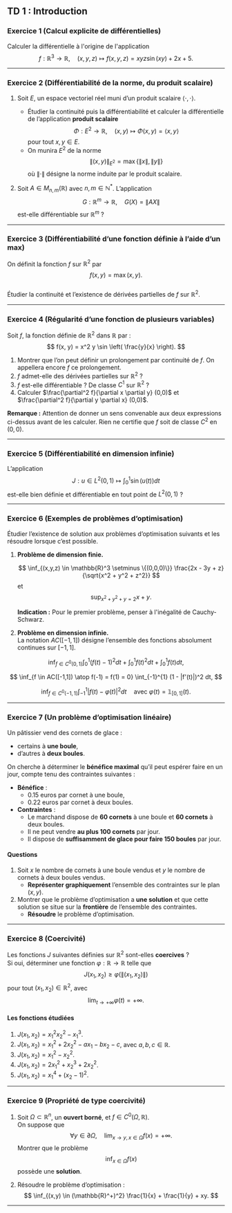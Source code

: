 ## **TD 1 : Introduction**  

### **Exercice 1 (Calcul explicite de différentielles)**  
Calculer la différentielle à l'origine de l'application  
$$
f : \mathbb{R}^3 \to \mathbb{R}, \quad (x, y, z) \mapsto f(x, y, z) = xyz \sin(xy) + 2x + 5.
$$

---

### **Exercice 2 (Différentiabilité de la norme, du produit scalaire)**  

1. Soit $E$, un espace vectoriel réel muni d’un produit scalaire $\langle \cdot, \cdot \rangle$.  
   - Étudier la continuité puis la différentiabilité et calculer la différentielle de l’application **produit scalaire**  
   $$
   \Phi : E^2 \to \mathbb{R}, \quad (x, y) \mapsto \Phi(x, y) = \langle x, y \rangle
   $$
   pour tout $x, y \in E$.  
   - On munira $E^2$ de la norme  
   $$
   \|(x, y)\|_{E^2} = \max\{\|x\|, \|y\|\}
   $$
   où $\|\cdot\|$ désigne la norme induite par le produit scalaire.  

2. Soit $A \in M_{n,m}(\mathbb{R})$ avec $n, m \in \mathbb{N}^*$. L’application  
   $$
   G : \mathbb{R}^m \to \mathbb{R}, \quad G(X) = \|AX\|
   $$
   est-elle différentiable sur $\mathbb{R}^m$ ?  

---

### **Exercice 3 (Différentiabilité d’une fonction définie à l’aide d’un max)**  
On définit la fonction $f$ sur $\mathbb{R}^2$ par  
$$
f(x, y) = \max(x, y).
$$  
Étudier la continuité et l’existence de dérivées partielles de $f$ sur $\mathbb{R}^2$.  

---

### **Exercice 4 (Régularité d’une fonction de plusieurs variables)**  
Soit $f$, la fonction définie de $\mathbb{R}^2$ dans $\mathbb{R}$ par :  
$$
f(x, y) = x^2 y \sin \left( \frac{y}{x} \right).
$$  

1. Montrer que l’on peut définir un prolongement par continuité de $f$. On appellera encore $f$ ce prolongement.  
2. $f$ admet-elle des dérivées partielles sur $\mathbb{R}^2$ ?  
3. $f$ est-elle différentiable ? De classe $C^1$ sur $\mathbb{R}^2$ ?  
4. Calculer $\frac{\partial^2 f}{\partial x \partial y} (0,0)$ et $\frac{\partial^2 f}{\partial y \partial x} (0,0)$.  

**Remarque :** Attention de donner un sens convenable aux deux expressions ci-dessus avant de les calculer. Rien ne certifie que $f$ soit de classe $C^2$ en $(0,0)$.  

---

### **Exercice 5 (Différentiabilité en dimension infinie)**  
L’application  
$$
J : u \in L^2(0,1) \mapsto \int_0^1 \sin(u(t)) dt
$$
est-elle bien définie et différentiable en tout point de $L^2(0,1)$ ?  

---

### **Exercice 6 (Exemples de problèmes d’optimisation)**  
Étudier l’existence de solution aux problèmes d’optimisation suivants et les résoudre lorsque c’est possible.  

1. **Problème de dimension finie.**  

   $$
   \inf_{(x,y,z) \in \mathbb{R}^3 \setminus \{(0,0,0)\}} \frac{2x - 3y + z}{\sqrt{x^2 + y^2 + z^2}}
   $$
   et  
   $$
   \sup_{x^2 + y^2 + y = 2} x + y.
   $$  

   **Indication :** Pour le premier problème, penser à l'inégalité de Cauchy-Schwarz.  

2. **Problème en dimension infinie.**  
   La notation $AC([-1,1])$ désigne l’ensemble des fonctions absolument continues sur $[-1,1]$.  

$$
\inf_{f \in C^0(0,1)} \int_0^1 (f(t) - 1)^2 dt + \int_0^1 f(t)^2 dt + \int_0^1 f(t) dt,
$$

$$
\inf_{f \in AC([-1,1]) \atop f(-1) = f(1) = 0} \int_{-1}^{1} (1 - |f'(t)|)^2 dt,
$$

$$
\inf_{f \in C^0(-1,1)} \int_{-1}^{1} |f(t) - \varphi(t)|^2 dt \quad \text{avec } \varphi(t) = \mathbb{1}_{[0,1]}(t).
$$

---

### **Exercice 7 (Un problème d’optimisation linéaire)**  
Un pâtissier vend des cornets de glace :  
- certains à **une boule**,  
- d’autres à **deux boules**.  

On cherche à déterminer le **bénéfice maximal** qu’il peut espérer faire en un jour, compte tenu des contraintes suivantes :  

- **Bénéfice** :  
  - 0.15 euros par cornet à une boule,  
  - 0.22 euros par cornet à deux boules.  
- **Contraintes** :  
  - Le marchand dispose de **60 cornets** à une boule et **60 cornets** à deux boules.  
  - Il ne peut vendre **au plus 100 cornets** par jour.  
  - Il dispose de **suffisamment de glace pour faire 150 boules** par jour.  

#### **Questions**  
1. Soit $x$ le nombre de cornets à une boule vendus et $y$ le nombre de cornets à deux boules vendus.  
   - **Représenter graphiquement** l’ensemble des contraintes sur le plan $(x, y)$.  
2. Montrer que le problème d’optimisation a **une solution** et que cette solution se situe sur la **frontière** de l’ensemble des contraintes.  
   - **Résoudre** le problème d’optimisation.

---

### **Exercice 8 (Coercivité)**  
Les fonctions $J$ suivantes définies sur $\mathbb{R}^2$ sont-elles **coercives** ?  
Si oui, déterminer une fonction $\varphi : \mathbb{R} \to \mathbb{R}$ telle que  
$$
J(x_1, x_2) \geq \varphi(\|(x_1, x_2)\|)
$$
pour tout $(x_1, x_2) \in \mathbb{R}^2$, avec  
$$
\lim_{t \to +\infty} \varphi(t) = +\infty.
$$

#### **Les fonctions étudiées**  
1. $J(x_1, x_2) = x_1^2 x_2^2 - x_1^3$.  
2. $J(x_1, x_2) = x_1^2 + 2x_2^2 - a x_1 - b x_2 - c$, avec $a, b, c \in \mathbb{R}$.  
3. $J(x_1, x_2) = x_1^2 - x_2^2$.  
4. $J(x_1, x_2) = 2x_1^2 + x_2^3 + 2x_2^2$.  
5. $J(x_1, x_2) = x_1^4 + (x_2 - 1)^2$.  

---

### **Exercice 9 (Propriété de type coercivité)**  
1. Soit $\Omega \subset \mathbb{R}^n$, un **ouvert borné**, et $f \in C^0(\Omega, \mathbb{R})$.  
   On suppose que  
   $$
   \forall y \in \partial \Omega, \quad \lim_{x \to y, x \in \Omega} f(x) = +\infty.
   $$
   Montrer que le problème  
   $$
   \inf_{x \in \Omega} f(x)
   $$
   possède une **solution**.  

2. Résoudre le problème d’optimisation :  
   $$
   \inf_{(x,y) \in (\mathbb{R}^+)^2} \frac{1}{x} + \frac{1}{y} + xy.
   $$
---
